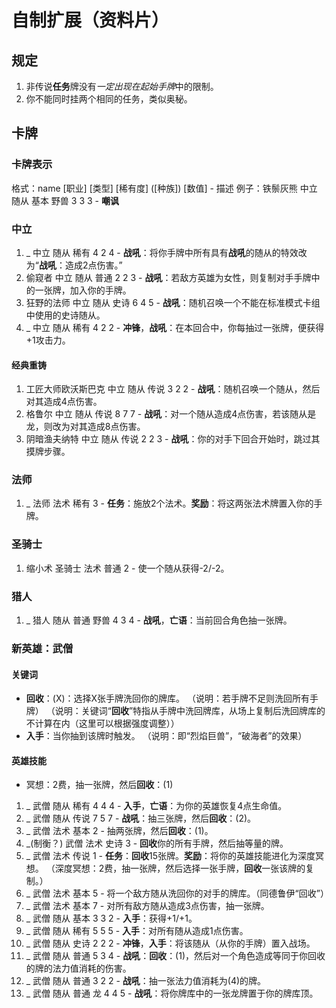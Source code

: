 # 自制扩展（资料片）

## 规定

1. 非传说**任务**牌没有*一定出现在起始手牌*中的限制。
2. 你不能同时挂两个相同的任务，类似奥秘。

## 卡牌

### 卡牌表示

格式：name \[职业\] \[类型\] \[稀有度\] (\[种族\]) \[数值\] - 描述
例子：铁鬃灰熊 中立 随从 基本 野兽 3 3 3 - **嘲讽**

### 中立

1. _ 中立 随从 稀有 4 2 4 - **战吼**：将你手牌中所有具有**战吼**的随从的特效改为“**战吼**：造成2点伤害。”
2. 偷窥者 中立 随从 普通 2 2 3 - **战吼**：若敌方英雄为女性，则复制对手手牌中的一张牌，加入你的手牌。
3. 狂野的法师 中立 随从 史诗 6 4 5 - **战吼**：随机召唤一个不能在标准模式卡组中使用的史诗随从。
4. _ 中立 随从 稀有 4 2 2 - **冲锋**，**战吼**：在本回合中，你每抽过一张牌，便获得+1攻击力。

#### 经典重铸

1. 工匠大师欧沃斯巴克 中立 随从 传说 3 2 2 - **战吼**：随机召唤一个随从，然后对其造成4点伤害。
2. 格鲁尔 中立 随从 传说 8 7 7 - **战吼**：对一个随从造成4点伤害，若该随从是龙，则改为对其造成8点伤害。
3. 阴暗渔夫纳特 中立 随从 传说 2 2 3 - **战吼**：你的对手下回合开始时，跳过其摸牌步骤。

### 法师

1. _ 法师 法术 稀有 3 - **任务**：施放2个法术。**奖励**：将这两张法术牌置入你的手牌。

### 圣骑士

1. 缩小术 圣骑士 法术 普通 2 - 使一个随从获得-2/-2。

### 猎人

1. _ 猎人 随从 普通 野兽 4 3 4 - **战吼**，**亡语**：当前回合角色抽一张牌。


### 新英雄：武僧

#### 关键词

- **回收**：(X)：选择X张手牌洗回你的牌库。
（说明：若手牌不足则洗回所有手牌）
（说明：关键词“**回收**”特指从手牌中洗回牌库，从场上复制后洗回牌库的不计算在内（这里可以根据强度调整））
- **入手**：当你抽到该牌时触发。
（说明：即“烈焰巨兽”，“破海者”的效果）

#### 英雄技能

- 冥想：2费，抽一张牌，然后**回收**：(1)

1. _ 武僧 随从 稀有 4 4 4 - **入手**，**亡语**：为你的英雄恢复4点生命值。
2. _ 武僧 随从 传说 7 5 7 - **战吼**：抽三张牌，然后**回收**：(2)。
3. _ 武僧 法术 基本 2 - 抽两张牌，然后**回收**：(1)。
4. _(制衡？) 武僧 法术 史诗 3 - **回收**你的所有手牌，然后抽等量的牌。
5. _ 武僧 法术 传说 1 - **任务**：**回收**15张牌。**奖励**：将你的英雄技能进化为深度冥想。
（深度冥想：2费，抽一张牌，然后选择一张手牌，**回收**一张该牌的复制。）
6. _ 武僧 法术 基本 5 - 将一个敌方随从洗回你的对手的牌库。（同德鲁伊“回收”）
7. _ 武僧 法术 基本 7 - 对所有敌方随从造成3点伤害，抽一张牌。
8. _ 武僧 随从 基本 3 3 2 - **入手**：获得+1/+1。
9. _ 武僧 随从 稀有 5 5 5 - **入手**：对所有随从造成1点伤害。
10. _ 武僧 随从 史诗 2 2 2 - **冲锋**，**入手**：将该随从（从你的手牌）置入战场。
11. _ 武僧 随从 普通 5 3 4 - **战吼**：**回收**：(1)，然后对一个角色造成等同于你回收的牌的法力值消耗的伤害。
12. _ 武僧 随从 普通 3 2 2 - **战吼**：抽一张法力值消耗为(4)的牌。
13. _ 武僧 随从 普通 龙 4 4 5 - **战吼**：将你牌库中的一张龙牌置于你的牌库顶。
